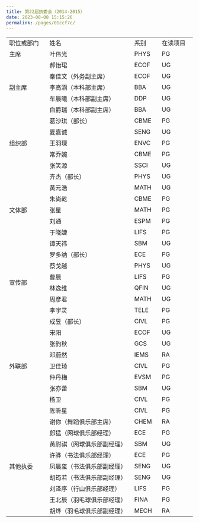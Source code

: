 ```yaml
---
title: 第22届执委会（2014-2015）
date: 2023-08-08 15:15:26
permalink: /pages/01ccf7c/
---
```

<div class="entry-content">
<table width="677">
<tbody>
<tr>
<td width="19%">职位或部门</td>
<td width="40%">姓名</td>
<td width="13%">系别</td>
<td width="16%">在读项目</td>
 
</tr>

<tr>
<td width="19%">主席</td>
<td width="40%">叶伟光</td>
<td width="13%">PHYS</td>
<td width="16%">PG</td>
 
</tr>
<tr>
<td rowspan="5" width="19%">副主席</td>
<td width="40%">郝怡珺</td>
<td width="13%">ECOF</td>
<td width="16%">UG</td>
 
</tr>
<tr>
<td width="40%">秦佳文（外务副主席）</td>
<td width="13%">ECOF</td>
<td width="16%">UG</td>
 
</tr>
<tr>
<td width="40%">李高涵（本科部主席）</td>
<td width="13%">BBA</td>
<td width="16%">UG</td>
 
</tr>
<tr>
<td width="40%">车晨曦（本科部副主席）</td>
<td width="13%">DDP</td>
<td width="16%">UG</td>
 
</tr>
<tr>
<td width="40%">白爵瑞（本科部副主席）</td>
<td width="13%">BBA</td>
<td width="16%">UG</td>
 
</tr>
<tr>
<td rowspan="5" width="19%">组织部</td>
<td width="40%">葛沙琪（部长）</td>
<td width="13%">CBME</td>
<td width="16%">PG</td>
 
</tr>
<tr>
<td width="40%">夏嘉诚</td>
<td width="13%">SENG</td>
<td width="16%">UG</td>
 
</tr>
<tr>
<td width="40%">王羽琛</td>
<td width="13%">ENVC</td>
<td width="16%">PG</td>
 
</tr>
<tr>
<td width="40%">常乔婉</td>
<td width="13%">CBME</td>
<td width="16%">PG</td>
 
</tr>
<tr>
<td width="40%">张笑源</td>
<td width="13%">SSCI</td>
<td width="16%">UG</td>
 
</tr>
<tr>
<td rowspan="7" width="19%">文体部</td>
<td width="40%">齐杰（部长）</td>
<td width="13%">PHYS</td>
<td width="16%">UG</td>
 
</tr>
<tr>
<td width="40%">黄元浩</td>
<td width="13%">MATH</td>
<td width="16%">UG</td>
 
</tr>
<tr>
<td width="40%">朱尚乾</td>
<td width="13%">CBME</td>
<td width="16%">PG</td>
 
</tr>
<tr>
<td width="40%">张星</td>
<td width="13%">MATH</td>
<td width="16%">PG</td>
 
</tr>
<tr>
<td width="40%">刘通</td>
<td width="13%">ESPM</td>
<td width="16%">PG</td>
 
</tr>
<tr>
<td width="40%">于晓婕</td>
<td width="13%">LIFS</td>
<td width="16%">PG</td>
 
</tr>
<tr>
<td width="40%">谭天祎</td>
<td width="13%">SBM</td>
<td width="16%">UG</td>
 
</tr>
<tr>
<td rowspan="6" width="19%">宣传部</td>
<td width="40%">罗多纳（部长）</td>
<td width="13%">ECE</td>
<td width="16%">PG</td>
 
</tr>
<tr>
<td width="40%">蔡戈越</td>
<td width="13%">PHYS</td>
<td width="16%">UG</td>
 
</tr>
<tr>
<td width="40%">曹晨</td>
<td width="13%">LIFS</td>
<td width="16%">PG</td>
 
</tr>
<tr>
<td width="40%">林逸维</td>
<td width="13%">QFIN</td>
<td width="16%">UG</td>
 
</tr>
<tr>
<td width="40%">周彦君</td>
<td width="13%">MATH</td>
<td width="16%">UG</td>
 
</tr>
<tr>
<td width="40%">李宇灵</td>
<td width="13%">TELE</td>
<td width="16%">PG</td>
 
</tr>
<tr>
<td rowspan="9" width="19%">外联部</td>
<td width="40%">成昱（部长）</td>
<td width="13%">CIVL</td>
<td width="16%">PG</td>
 
</tr>
<tr>
<td width="40%">宋阳</td>
<td width="13%">ECOF</td>
<td width="16%">UG</td>
 
</tr>
<tr>
<td width="40%">张韵秋</td>
<td width="13%">GCS</td>
<td width="16%">UG</td>
 
</tr>
<tr>
<td width="40%">邓蔚然</td>
<td width="13%">IEMS</td>
<td width="16%">RA</td>
 
</tr>
<tr>
<td width="40%">卫佳琦</td>
<td width="13%">CIVL</td>
<td width="16%">PG</td>
 
</tr>
<tr>
<td width="40%">仲丹梅</td>
<td width="13%">EVSM</td>
<td width="16%">PG</td>
 
</tr>
<tr>
<td width="40%">张亦蕾</td>
<td width="13%">SBM</td>
<td width="16%">UG</td>
 
</tr>
<tr>
<td width="40%">杨卫</td>
<td width="13%">CIVL</td>
<td width="16%">PG</td>
 
</tr>
<tr>
<td width="40%">陈昕星</td>
<td width="13%">CIVL</td>
<td width="16%">PG</td>
 
</tr>
<tr>
<td rowspan="9" width="19%">其他执委</td>
<td width="40%">谢你（舞蹈俱乐部主席）</td>
<td width="13%">CHEM</td>
<td width="16%">RA</td>
 
</tr>
<tr>
<td width="40%">郎猛（网球俱乐部经理）</td>
<td width="13%">ECE</td>
<td width="16%">PG</td>
 
</tr>
<tr>
<td width="40%">黄尉祺（网球俱乐部副经理）</td>
<td width="13%">SBM</td>
<td width="16%">UG</td>
 
</tr>
<tr>
<td width="40%">许骅（书法俱乐部经理）</td>
<td width="13%">ECE</td>
<td width="16%">PG</td>
 
</tr>
<tr>
<td width="40%">凤晨玺（书法俱乐部副经理）</td>
<td width="13%">SENG</td>
<td width="16%">UG</td>
 
</tr>
<tr>
<td width="40%">胡筠若（书法俱乐部副经理）</td>
<td width="13%">SENG</td>
<td width="16%">UG</td>
 
</tr>
<tr>
<td width="40%">刘泽序（行山俱乐部经理）</td>
<td width="13%">LIFS</td>
<td width="16%">PG</td>
 
</tr>
<tr>
<td width="40%">王北辰（羽毛球俱乐部经理）</td>
<td width="13%">FINA</td>
<td width="16%">PG</td>
 
</tr>
<tr>
<td width="40%">胡烨（羽毛球俱乐部副经理）</td>
<td width="13%">MECH</td>
<td width="16%">RA</td>
 
</tr>
</tbody>
</table>
<p>&nbsp;</p>
<p>&nbsp;</p>
			</div><!-- .entry-content -->

</article><!-- #post-## -->
		
</div>		
					</main><!-- #main -->
				</div><!-- #primary -->
				<div id="secondary" class="col-md-3 sidebar widget-area" role="complementary">
       </div><!-- #secondary .widget-area -->
			</div> <!--.row-->            
        </div><!--.container-->
   